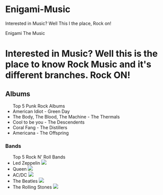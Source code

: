 # Enigami-Music
Interested in Music? Well This I the place, Rock on!
<!DOCTYPE HTML>
<Html>
<head> 
<tittle> Enigami The Music</tittle>
</head>
<body>
<h1>Interested in Music? Well this is the place to know Rock Music and it's different branches. Rock ON!
</h1>
<h2>Albums</h2>
<ul>Top 5 Punk Rock Albums
<li>American Idiot - Green Day</li>
<li>The Body, The Blood, The Machine - The Thermals</li>
<li>Cool to be you - The Descendents</li>
<li>Coral Fang - The Distillers</li>
<li>Americana - The Offspring</li>
</ul>
<h3>Bands</h3>
<ul>Top 5 Rock N' Roll Bands
<li>Led Zeppelin <img src="http://img.wennermedia.com/social/led-zeppelin-iv-album-release-review-35c87652-3510-4318-9145-25a24db837f5.jpg"></li>
<li>Queen <img src="https://queenphotos.files.wordpress.com/2013/09/queen-76.jpeg"></li>
<li>AC/DC <img src="http://assets.teamrock.com/image/6a72bc72-72db-42eb-9cc6-1c930e1934b0?w=800"></li>
<li>The Beatles <img src="http://m.wsj.net/video/20160426/042616beatles/042616beatles_1280x720.jpg"></li>
<li>The Rolling Stones <img src="http://img.wennermedia.com/social/rolling-stones-mono-box-set-release-f715d282-872e-4e37-94bf-e2654636992a.jpg"> </li>
</ul>
